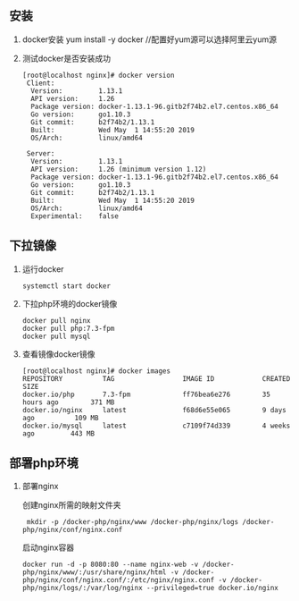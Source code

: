 ## 安装

  1. docker安装
     yum install -y docker  //配置好yum源可以选择阿里云yum源
  
  2. 测试docker是否安装成功
     ```
     [root@localhost nginx]# docker version
      Client:
       Version:         1.13.1
       API version:     1.26
       Package version: docker-1.13.1-96.gitb2f74b2.el7.centos.x86_64
       Go version:      go1.10.3
       Git commit:      b2f74b2/1.13.1
       Built:           Wed May  1 14:55:20 2019
       OS/Arch:         linux/amd64

      Server:
       Version:         1.13.1
       API version:     1.26 (minimum version 1.12)
       Package version: docker-1.13.1-96.gitb2f74b2.el7.centos.x86_64
       Go version:      go1.10.3
       Git commit:      b2f74b2/1.13.1
       Built:           Wed May  1 14:55:20 2019
       OS/Arch:         linux/amd64
       Experimental:    false
      ```
     
## 下拉镜像

   1. 运行docker
      ```
      systemctl start docker
      ``` 
   2. 下拉php环境的docker镜像
      ```
      docker pull nginx
      docker pull php:7.3-fpm
      docker pull mysql
      ``` 
   3. 查看镜像docker镜像
       ```
       [root@localhost nginx]# docker images
       REPOSITORY          TAG                 IMAGE ID            CREATED             SIZE
       docker.io/php       7.3-fpm             ff76bea6e276        35 hours ago        371 MB
       docker.io/nginx     latest              f68d6e55e065        9 days ago          109 MB
       docker.io/mysql     latest              c7109f74d339        4 weeks ago         443 MB
       ```
## 部署php环境
   1. 部署nginx
   
      创建nginx所需的映射文件夹
      ```
       mkdir -p /docker-php/nginx/www /docker-php/nginx/logs /docker-php/nginx/conf/nginx.conf
      ```
      
      启动nginx容器
      ```
      docker run -d -p 8080:80 --name nginx-web -v /docker-php/nginx/www/:/usr/share/nginx/html -v /docker-      php/nginx/conf/nginx.conf/:/etc/nginx/nginx.conf -v /docker-php/nginx/logs/:/var/log/nginx --privileged=true docker.io/nginx
      ```
      
     
      
      
      
